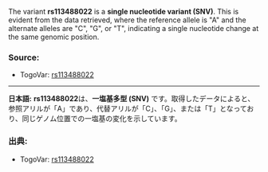 The variant **rs113488022** is a **single nucleotide variant (SNV)**. This is evident from the data retrieved, where the reference allele is "A" and the alternate alleles are "C", "G", or "T", indicating a single nucleotide change at the same genomic position.

### Source:
- TogoVar: [rs113488022](https://identifiers.org/dbsnp/rs113488022)

---

**日本語:**
**rs113488022**は、**一塩基多型 (SNV)** です。取得したデータによると、参照アリルが「A」であり、代替アリルが「C」、「G」、または「T」となっており、同じゲノム位置での一塩基の変化を示しています。

### 出典:
- TogoVar: [rs113488022](https://identifiers.org/dbsnp/rs113488022)